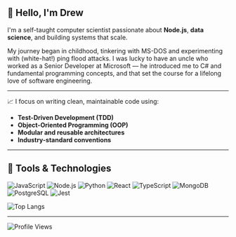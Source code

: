 ## 👋 Hello, I'm Drew

I'm a self-taught computer scientist passionate about **Node.js**, **data science**, and building systems that scale.

My journey began in childhood, tinkering with MS-DOS and experimenting with (white-hat!) ping flood attacks. I was lucky to have an uncle who worked as a Senior Developer at Microsoft — he introduced me to C# and fundamental programming concepts, and that set the course for a lifelong love of software engineering.

---

📈 I focus on writing clean, maintainable code using:
- **Test-Driven Development (TDD)**
- **Object-Oriented Programming (OOP)**
- **Modular and reusable architectures**
- **Industry-standard conventions**

---

## 🚀 Tools & Technologies

![JavaScript](https://img.shields.io/badge/JavaScript-F7DF1E?style=flat&logo=javascript&logoColor=black)
![Node.js](https://img.shields.io/badge/Node.js-339933?style=flat&logo=node.js&logoColor=white)
![Python](https://img.shields.io/badge/Python-3776AB?style=flat&logo=python&logoColor=white)
![React](https://img.shields.io/badge/React-61DAFB?style=flat&logo=react&logoColor=black)
![TypeScript](https://img.shields.io/badge/TypeScript-007ACC?style=flat&logo=typescript&logoColor=white)
![MongoDB](https://img.shields.io/badge/MongoDB-47A248?style=flat&logo=mongodb&logoColor=white)
![PostgreSQL](https://img.shields.io/badge/PostgreSQL-4169E1?style=flat&logo=postgresql&logoColor=white)
![Jest](https://img.shields.io/badge/Jest-C21325?style=flat&logo=jest&logoColor=white)

![Top Langs](https://github-readme-stats.vercel.app/api/top-langs/?username=drewesk&layout=compact&theme=tokyonight)

---

![Profile Views](https://komarev.com/ghpvc/?username=drewesk&color=blue&style=flat)

